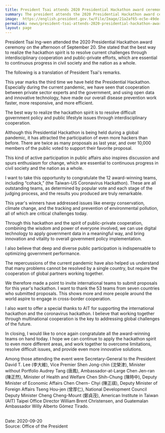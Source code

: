 ```yaml
---
title: President Tsai attends 2020 Presidential Hackathon award ceremony
summary: The president attends the 2020 Presidential Hackathon award ceremony
image:  https://english.president.gov.tw/File/Image/21a2af65-ec5e-49de-8ad0-d3d71323f1c7
permalink: news/president-tsai-attends-2020-presidential-hackathon-award-ceremony/
layout: page
---
```

President Tsai Ing-wen attended the 2020 Presidential Hackathon award ceremony on the afternoon of September 20. She stated that the best way to realize the hackathon spirit is to resolve current challenges through interdisciplinary cooperation and public-private efforts, which are essential to continuous progress in civil society and the nation as a whole. 

The following is a translation of President Tsai's remarks.

This year marks the third time we have held the Presidential Hackathon. Especially during the current pandemic, we have seen that cooperation between private sector experts and the government, and using open data and innovative technology, have made our overall disease prevention work faster, more responsive, and more efficient.

The best way to realize the hackathon spirit is to resolve difficult government policy and public lifestyle issues through interdisciplinary cooperation.

Although this Presidential Hackathon is being held during a global pandemic, it has attracted the participation of even more hackers than before. There are twice as many proposals as last year, and over 10,000 members of the public voted to support their favorite proposal.

This kind of active participation in public affairs also inspires discussion and spurs enthusiasm for change, which are essential to continuous progress in civil society and the nation as a whole. 

I want to take this opportunity to congratulate the 12 award-winning teams, including “cohack,” (the Taiwan-US Coronavirus Hackathon). These are all outstanding teams, as determined by popular vote and each stage of the judging process, and the results you produced are truly remarkable.

This year's winners have addressed issues like energy conservation, climate change, and the tracking and prevention of environmental pollution, all of which are critical challenges today. 

Through this hackathon and the spirit of public-private cooperation, combining the wisdom and power of everyone involved, we can use digital technology to apply government data in a meaningful way, and bring innovation and vitality to overall government policy implementation.

I also believe that deep and diverse public participation is indispensable to optimizing government performance.

The repercussions of the current pandemic have also helped us understand that many problems cannot be resolved by a single country, but require the cooperation of global partners working together.

We therefore made a point to invite international teams to submit proposals for this year's hackathon. I want to thank the 53 teams from seven countries who submitted proposals. This shows more and more people around the world aspire to engage in cross-border cooperation.  

I also want to offer a special thanks to AIT for supporting the international hackathon and the coronavirus hackathon. I believe that working together through multinational cooperation is the key to addressing global challenges of the future.

In closing, I would like to once again congratulate all the award-winning teams on hand today. I hope we can continue to apply the hackathon spirit to even more different areas, and work together to overcome limitations, resolve difficult issues, and provide even more innovative solutions.

Among those attending the event were Secretary-General to the President David T. Lee (李大維), Vice Premier Shen Jong-chin (沈榮津), Minister without Portfolio Audrey Tang (唐鳳), Ambassador-at-Large Chen Jen-ran (陳正然), Minister of Health and Welfare Chen Shih-Chung (陳時中), Deputy Minister of Economic Affairs Chen Chern- Chyi (陳正祺), Deputy Minister of Foreign Affairs Tseng Hou-jen (曾厚仁),  National Development Council Deputy Minister Cheng Cheng-Mount (鄭貞茂), American Institute in Taiwan (AIT) Taipei Office Director William Brent Christensen, and Guatemalan Ambassador Willy Alberto Gómez Tirado.

<br/>
Date: 2020-09-20
<br/>
Source: Office of the President
